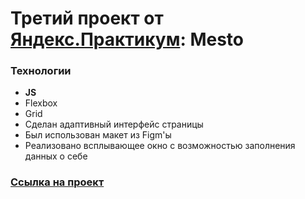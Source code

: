 # Третий проект от [Яндекс.Практикум](https://practicum.yandex.ru/): Mesto

### Технологии
* **JS**
* Flexbox
* Grid
* Сделан адаптивный интерфейс страницы
* Был использован макет из Figm'ы
* Реализовано всплывающее окно с возможностью заполнения данных о себе

### [Ссылка на проект](https://artem-mit.github.io/mesto/)

